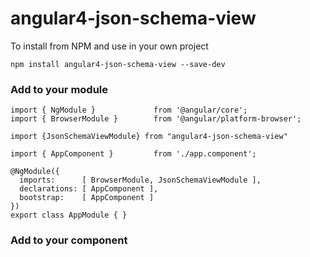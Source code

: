 # angular4-json-schema-view

To install from NPM and use in your own project
```
npm install angular4-json-schema-view --save-dev
```

<h3>Add to your module</h3>

```
import { NgModule }             from '@angular/core';
import { BrowserModule }        from '@angular/platform-browser';

import {JsonSchemaViewModule} from "angular4-json-schema-view"

import { AppComponent }         from './app.component';

@NgModule({
  imports:      [ BrowserModule, JsonSchemaViewModule ],
  declarations: [ AppComponent ],
  bootstrap:    [ AppComponent ]
})
export class AppModule { }
```

<h3>Add to your component</h3>


